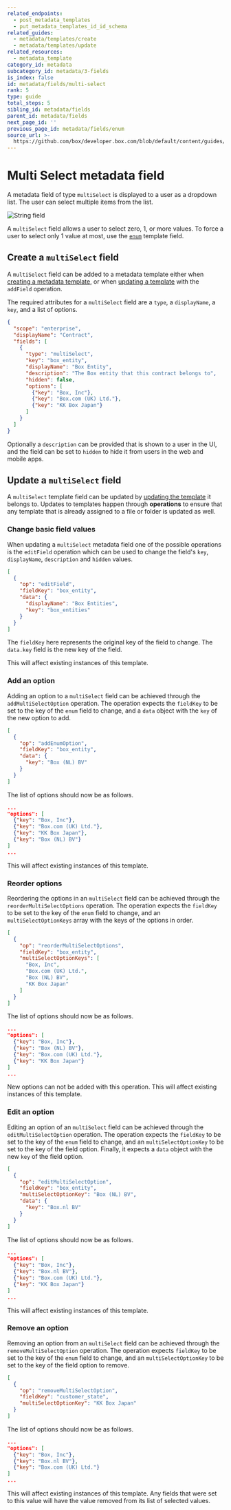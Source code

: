 ```yaml
---
related_endpoints:
  - post_metadata_templates
  - put_metadata_templates_id_id_schema
related_guides:
  - metadata/templates/create
  - metadata/templates/update
related_resources:
  - metadata_template
category_id: metadata
subcategory_id: metadata/3-fields
is_index: false
id: metadata/fields/multi-select
rank: 5
type: guide
total_steps: 5
sibling_id: metadata/fields
parent_id: metadata/fields
next_page_id: ''
previous_page_id: metadata/fields/enum
source_url: >-
  https://github.com/box/developer.box.com/blob/default/content/guides/metadata/3-fields/5-multi-select.md
---
```

# Multi Select metadata field

A metadata field of type `multiSelect` is displayed to a user as a dropdown
list. The user can select multiple items from the list.

<ImageFrame border center shadow width='400'>

![String field](./metadata-field-multi-select.png)

</ImageFrame>

<Message notice>

A `multiSelect` field allows a user to select zero, 1, or more values. To force
a user to select only 1 value at most, use the [`enum`][g_enum_field] template
field.

</Message>

## Create a `multiSelect` field

A `multiSelect` field can be added to a metadata template either when [creating
a metadata template][g_create_template], or when [updating a
template][g_update_template] with the `addField` operation.

The required attributes for a `multiSelect` field are a `type`, a `displayName`,
a `key`, and a list of options.

```json
{
  "scope": "enterprise",
  "displayName": "Contract",
  "fields": [
    {
      "type": "multiSelect",
      "key": "box_entity",
      "displayName": "Box Entity",
      "description": "The Box entity that this contract belongs to",
      "hidden": false,
      "options": [
        {"key": "Box, Inc"},
        {"key": "Box.com (UK) Ltd."},
        {"key": "KK Box Japan"}
      ]
    }
  ]
}
```

Optionally a `description` can be provided that is shown to a user in the UI,
and the field can be set to `hidden` to hide it from users in the web and mobile
apps.

## Update a `multiSelect` field

A `multiSelect` template field can be updated by [updating the
template][g_update_template] it belongs to. Updates to templates happen through
**operations** to ensure that any template that is already assigned to a file or
folder is updated as well.

### Change basic field values

When updating a `multiSelect` metadata field one of the possible operations is
the `editField` operation which can be used to change the field's `key`,
`displayName`, `description` and `hidden` values.

```json
[
  {
    "op": "editField",
    "fieldKey": "box_entity",
    "data": {
      "displayName": "Box Entities",
      "key": "box_entities"
    }
  }
]
```

<Message>

The `fieldKey` here represents the original key of the field to change. The
`data.key` field is the new key of the field.

</Message>

<Message warning>

This will affect existing instances of this template.

</Message>

### Add an option

Adding an option to a `multiSelect` field can be achieved through the
`addMultiSelectOption` operation. The operation expects the `fieldKey` to be set
to the key of the `enum` field to change, and a `data` object with the `key` of
the new option to add.

```json
[
  {
    "op": "addEnumOption",
    "fieldKey": "box_entity",
    "data": {
      "key": "Box (NL) BV"
    }
  }
]
```

The list of options should now be as follows.

```json
...
"options": [
  {"key": "Box, Inc"},
  {"key": "Box.com (UK) Ltd."},
  {"key": "KK Box Japan"},
  {"key": "Box (NL) BV"}
]
...
```

<Message warning>

This will affect existing instances of this template.

</Message>

### Reorder options

Reordering the options in an `multiSelect` field can be achieved through the
`reorderMultiSelectOptions` operation. The operation expects the `fieldKey` to
be set to the key of the `enum` field to change, and an `multiSelectOptionKeys`
array with the keys of the options in order.

```json
[
  {
    "op": "reorderMultiSelectOptions",
    "fieldKey": "box_entity",
    "multiSelectOptionKeys": [
      "Box, Inc",
      "Box.com (UK) Ltd.",
      "Box (NL) BV",
      "KK Box Japan"
    ]
  }
]
```

The list of options should now be as follows.

```json
...
"options": [
  {"key": "Box, Inc"},
  {"key": "Box (NL) BV"},
  {"key": "Box.com (UK) Ltd."},
  {"key": "KK Box Japan"}
]
...
```

<Message warning>

New options can not be added with this operation. This will affect existing
instances of this template.

</Message>

### Edit an option

Editing an option of an `multiSelect` field can be achieved through the
`editMultiSelectOption` operation. The operation expects the `fieldKey` to be
set  to the key of the `enum` field to change, and an `multiSelectOptionKey` to
be set to the key of the field option. Finally, it expects a `data` object with
the new `key` of the field option.

```json
[
  {
    "op": "editMultiSelectOption",
    "fieldKey": "box_entity",
    "multiSelectOptionKey": "Box (NL) BV",
    "data": {
      "key": "Box.nl BV"
    }
  }
]
```

The list of options should now be as follows.

```json
...
"options": [
  {"key": "Box, Inc"},
  {"key": "Box.nl BV"},
  {"key": "Box.com (UK) Ltd."},
  {"key": "KK Box Japan"}
]
...
```

<Message warning>

This will affect existing instances of this template.

</Message>

### Remove an option

Removing an option from an `multiSelect` field can be achieved through the
`removeMultiSelectOption` operation. The operation expects `fieldKey` to be set
to the key of the `enum` field to change, and an `multiSelectOptionKey` to be
set to the key of the field option to remove.

```json
[
  {
    "op": "removeMultiSelectOption",
    "fieldKey": "customer_state",
    "multiSelectOptionKey": "KK Box Japan"
  }
]
```

The list of options should now be as follows.

```json
...
"options": [
  {"key": "Box, Inc"},
  {"key": "Box.nl BV"},
  {"key": "Box.com (UK) Ltd."}
]
...
```

<Message warning>

This will affect existing instances of this template. Any fields that were set
to this value will have the value removed from its list of selected values.

</Message>

[g_create_template]: g://metadata/templates/create
[g_update_template]: g://metadata/templates/update
[g_enum_field]: g://metadata/fields/enum